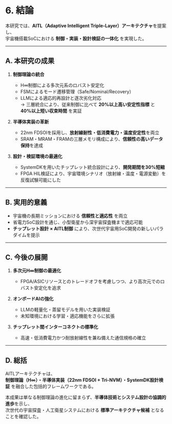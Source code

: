 # 6. 結論

本研究では、**AITL（Adaptive Intelligent Triple-Layer）アーキテクチャ**を提案し、  
宇宙機搭載SoCにおける **制御・実装・設計検証の一体化** を実現した。  

---

## A. 本研究の成果

1. **制御理論の統合**  
   - H∞制御による多次元系のロバスト安定化  
   - FSMによるモード遷移管理（Safe/Nominal/Recovery）  
   - LLMによる適応的再設計と逐次劣化対応  
   → 三層統合により、従来制御に比べて **20%以上高い安定性指標** と **40%以上短い収束時間** を実証  

2. **半導体実装の革新**  
   - 22nm FDSOIを採用し、**放射線耐性・低消費電力・温度安定性**を両立  
   - SRAM・MRAM・FRAMの三層メモリ構成により、**信頼性の高いデータ保持**を達成  

3. **設計・検証環境の最適化**  
   - SystemDKを用いたチップレット統合設計により、**開発期間を30%短縮**  
   - FPGA HIL検証により、宇宙環境シナリオ（放射線・温度・電源変動）を反復試験可能にした  

---

## B. 実用的意義

- 宇宙機の長期ミッションにおける **信頼性と適応性** を両立  
- 省電力SoC設計を通じ、小型衛星から深宇宙探査機まで適応可能  
- **チップレット設計 × AITL制御** により、次世代宇宙用SoC開発の新しいパラダイムを提示  

---

## C. 今後の展開

1. **多次元H∞制御の最適化**  
   - FPGA/ASICリソースとのトレードオフを考慮しつつ、より高次元でのロバスト安定化を追求  

2. **オンボードAIの強化**  
   - LLMの軽量化・蒸留モデルを用いた実装検証  
   - 未知環境における学習・適応機能をさらに拡張  

3. **チップレット間インターコネクトの標準化**  
   - 高速・低消費電力かつ耐放射線性を兼ね備えた通信規格の確立  

---

## D. 総括

AITLアーキテクチャは、  
**制御理論（H∞）・半導体実装（22nm FDSOI + Tri-NVM）・SystemDK設計検証** を融合した包括的フレームワークである。  

本成果は単なる制御理論の進化に留まらず、**半導体技術とシステム設計の協調的進歩**を示し、  
次世代の宇宙探査・人工衛星システムにおける **標準アーキテクチャ候補** となることを確認した。  
